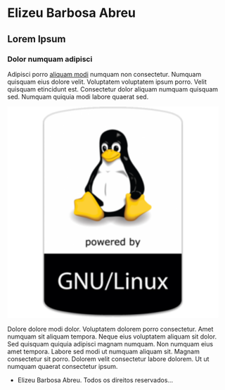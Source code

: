 # Elizeu Barbosa Abreu</h1>		
## Lorem Ipsum		
### Dolor numquam adipisci</h3>

Adipisci porro [aliquam modi](https://github.com/elizeubarbosaabreu) numquam non consectetur.
Numquam quisquam eius dolore velit. Voluptatem voluptatem ipsum porro.
Velit quisquam etincidunt est. Consectetur dolor aliquam numquam quisquam sed.
Numquam quiquia modi labore quaerat sed.</p>

<img alt="Logo do Linux" src="images/gnuLinux.png">

Dolore dolore modi dolor. Voluptatem dolorem porro consectetur. 
Amet numquam sit aliquam tempora. Neque eius voluptatem aliquam sit dolor. 
Sed quisquam quiquia adipisci magnam numquam. Non numquam eius amet tempora. 
Labore sed modi ut numquam aliquam sit. Magnam consectetur sit porro. 
Dolorem velit consectetur labore dolorem. Ut ut numquam quaerat consectetur ipsum.</p> 
							
- Elizeu Barbosa Abreu. Todos os direitos reservados...